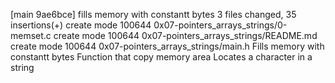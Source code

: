 [main 9ae6bce] fills memory with constantt bytes
 3 files changed, 35 insertions(+)
 create mode 100644 0x07-pointers_arrays_strings/0-memset.c
 create mode 100644 0x07-pointers_arrays_strings/README.md
 create mode 100644 0x07-pointers_arrays_strings/main.h
Fills memory with constantt bytes
Function that copy memory area
Locates a  character in a string
